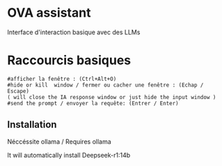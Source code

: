 
# OVA assistant

Interface d'interaction basique avec des LLMs


# Raccourcis basiques
    #afficher la fenêtre : (Ctrl+Alt+O)
    #hide or kill  window / fermer ou cacher une fenêtre : (Echap / Escape)          
    ( will close the IA response window or just hide the input window )
    #send the prompt / envoyer la requête: (Entrer / Enter)


## Installation
Néccéssite ollama / Requires ollama

It will automatically install Deepseek-r1:14b